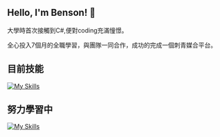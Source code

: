 ## Hello, I'm Benson! 👋

大學時首次接觸到C#,便對coding充滿憧憬。

全心投入7個月的全職學習，與團隊一同合作，成功的完成一個刺青媒合平台。



## 目前技能

[![My Skills](https://skillicons.dev/icons?i=vue,js,html,css,nuxtjs)](https://skillicons.dev)

## 努力學習中
[![My Skills](https://skillicons.dev/icons?i=typescript,nodejs,mysql)](https://skillicons.dev)

<!--
**BensonWang0730/BensonWang0730** is a ✨ _special_ ✨ repository because its `README.md` (this file) appears on your GitHub profile.

Here are some ideas to get you started:

- 🔭 I’m currently working on ...
- 🌱 I’m currently learning ...
- 👯 I’m looking to collaborate on ...
- 🤔 I’m looking for help with ...
- 💬 Ask me about ...
- 📫 How to reach me: ...
- 😄 Pronouns: ...
- ⚡ Fun fact: ...
-->

